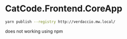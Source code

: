 # CatCode.Frontend.CoreApp
```bash
yarn publish --registry http://verdaccio.mw.local/
```
does not working using npm
